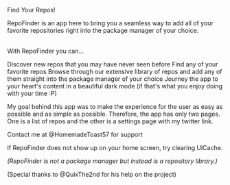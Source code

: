 Find Your Repos!

RepoFinder is an app here to bring you a seamless way to add all of your favorite repositories right into the package manager of your choice.
⠀⠀⠀⠀⠀⠀⠀

With RepoFinder you can...

Discover new repos that you may have never seen before
Find any of your favorite repos
Browse through our extensive library of repos and add any of them straight into the package manager of your choice
Journey the app to your heart's content in a beautiful dark mode (if that's what you enjoy doing with your time :P)


My goal behind this app was to make the experience for the user as easy as possible and as simple as possible. Therefore, the app has only two pages. One is a list of repos and the other is a settings page with my twitter link.



Contact me at @HomemadeToast57 for support



If RepoFinder does not show up on your home screen, try clearing UICache.

*(RepoFinder is not a package manager but instead is a repository library.)*



(Special thanks to @QuixThe2nd for his help on the project)
